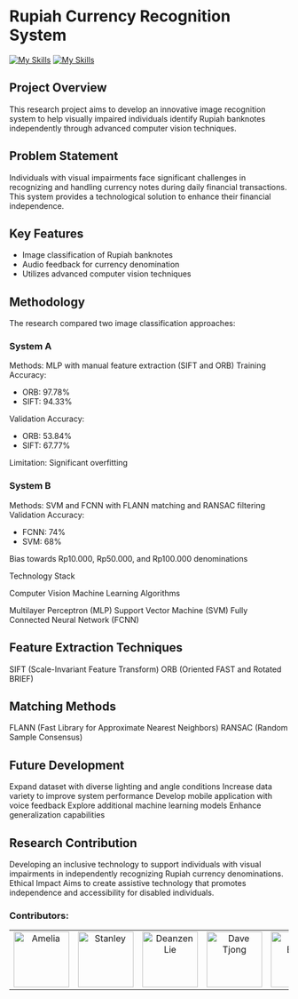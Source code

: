# Rupiah Currency Recognition System

[![My Skills](https://skillicons.dev/icons?i=py)](https://skillicons.dev)
[![My Skills](https://skillicons.dev/icons?i=tensorflow)](https://skillicons.dev)

## Project Overview
This research project aims to develop an innovative image recognition system to help visually impaired individuals identify Rupiah banknotes independently through advanced computer vision techniques.

## Problem Statement
Individuals with visual impairments face significant challenges in recognizing and handling currency notes during daily financial transactions. This system provides a technological solution to enhance their financial independence.

## Key Features

- Image classification of Rupiah banknotes
- Audio feedback for currency denomination
- Utilizes advanced computer vision techniques

## Methodology
The research compared two image classification approaches:
### System A

Methods: MLP with manual feature extraction (SIFT and ORB)
Training Accuracy:

- ORB: 97.78%
- SIFT: 94.33%


Validation Accuracy:

- ORB: 53.84%
- SIFT: 67.77%


Limitation: Significant overfitting

### System B

Methods: SVM and FCNN with FLANN matching and RANSAC filtering
Validation Accuracy:

- FCNN: 74%
- SVM: 68%


Bias towards Rp10.000, Rp50.000, and Rp100.000 denominations

Technology Stack

Computer Vision
Machine Learning Algorithms

Multilayer Perceptron (MLP)
Support Vector Machine (SVM)
Fully Connected Neural Network (FCNN)


## Feature Extraction Techniques

SIFT (Scale-Invariant Feature Transform)
ORB (Oriented FAST and Rotated BRIEF)


## Matching Methods

FLANN (Fast Library for Approximate Nearest Neighbors)
RANSAC (Random Sample Consensus)



## Future Development

Expand dataset with diverse lighting and angle conditions
Increase data variety to improve system performance
Develop mobile application with voice feedback
Explore additional machine learning models
Enhance generalization capabilities

## Research Contribution
Developing an inclusive technology to support individuals with visual impairments in independently recognizing Rupiah currency denominations.
Ethical Impact
Aims to create assistive technology that promotes independence and accessibility for disabled individuals.

### Contributors:
<table>
  <tbody>
        <td align="center" valign="top" width="14.28%"><a href="https://github.com/yinsxie"><img src="https://avatars.githubusercontent.com/u/118384182?v=4" width="100px;" alt="Amelia"/></td>
        <td align="center" valign="top" width="14.28%"><a href="https://github.com/ToaStyToaFu"><img src="https://avatars.githubusercontent.com/u/115855066?v=4" width="100px;" alt="Stanley"/></td>
        <td align="center" valign="top" width="14.28%"><a href="https://github.com/DLiech"><img src="https://avatars.githubusercontent.com/u/122514634?v=4" width="100px;" alt="Deanzen Lie"/></td>
        <td align="center" valign="top" width="14.28%"><a href="https://github.com/davetjong2"><img src="https://avatars.githubusercontent.com/u/163985225?v=4" width="100px;" alt="Dave Tjong"/></td>
        <td align="center" valign="top" width="14.28%"><a href="https://github.com/itzKv"><img src="https://avatars.githubusercontent.com/u/116947826?v=4" width="100px;" alt="Kevin Brivio"/>
        </td>
</tbody>
</table>
